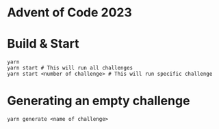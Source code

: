 # Advent of Code 2023

# Build & Start

```shell
yarn
yarn start # This will run all challenges
yarn start <number of challenge> # This will run specific challenge
```

# Generating an empty challenge

```shell
yarn generate <name of challenge>
```
